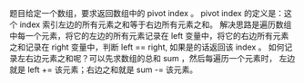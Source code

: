题目给定一个数组，要求返回数组中的 pivot index 。 pivot index 的定义是：这个 index 索引左边的所有元素之和等于右边所有元素之和。
解决思路是遍历数组中每一个元素，将它的左边的所有元素记录在 left 变量中，将它的右边所有元素之和记录在 right 变量中，判断 left == right,
如果是的话返回该 index 。
如何记录左右边元素之和呢？可以先求数组的总和 sum ，然后每遍历一个元素时， 左边就是 left += 该元素；右边之和就是 sum -= 该元素。
